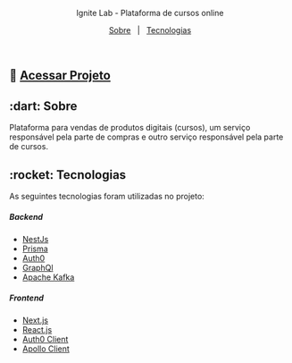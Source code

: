 <p align="center">
  Ignite Lab - Plataforma de cursos online
</p>

<p align="center">
  <a href="#sobre">Sobre</a> &#xa0; | &#xa0;
  <a href="#tecnologias">Tecnologias</a>
</p>

<br>

## :link: [Acessar Projeto](https://ig-news-joaomarinho94.vercel.app/) ##

<h2 id="sobre">:dart: Sobre</h2>

Plataforma para vendas de produtos digitais (cursos), um serviço responsável pela parte de compras e outro serviço responsável pela parte de cursos.

<h2 id="tecnologias">:rocket: Tecnologias</h2>

As seguintes tecnologias foram utilizadas no projeto:

<h5>Backend</h5> 

- [NestJs](https://nestjs.com/)
- [Prisma](https://www.prisma.io/)
- [Auth0](https://auth0.com/pt)
- [GraphQl](https://graphql.org/)
- [Apache Kafka](https://kafka.apache.org/)

<h5>Frontend</h5> 

- [Next.js](https://nextjs.org/)
- [React.js](https://pt-br.reactjs.org/)
- [Auth0 Client](https://auth0.com/docs/quickstart/spa)
- [Apollo Client](https://www.apollographql.com/docs/react/)
